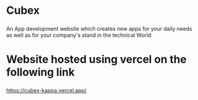 # Cubex

###

An App development website which creates new apps for your daily needs as well as for your company's stand in the technical World

# Website hosted using vercel on the following link

###

https://cubex-kappa.vercel.app/
